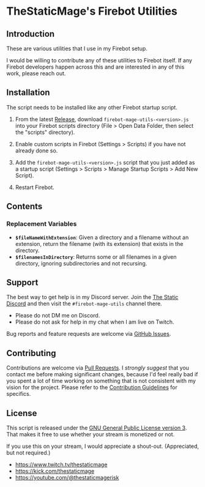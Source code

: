 # TheStaticMage's Firebot Utilities

## Introduction

These are various utilities that I use in my Firebot setup.

I would be willing to contribute any of these utilities to Firebot itself. If any Firebot developers happen across this and are interested in any of this work, please reach out.

## Installation

The script needs to be installed like any other Firebot startup script.

1. From the latest [Release](https://github.com/TheStaticMage/firebot-mage-utils/releases), download `firebot-mage-utils-<version>.js` into your Firebot scripts directory (File &gt; Open Data Folder, then select the "scripts" directory).

2. Enable custom scripts in Firebot (Settings &gt; Scripts) if you have not already done so.

3. Add the `firebot-mage-utils-<version>.js` script that you just added as a startup script (Settings &gt; Scripts &gt; Manage Startup Scripts &gt; Add New Script).

4. Restart Firebot.

## Contents

### Replacement Variables

- **`$fileNameWithExtension`**: Given a directory and a filename without an extension, return the filename (with its extension) that exists in the directory.
- **`$filenamesInDirectory`**: Returns some or all filenames in a given directory, ignoring subdirectories and not recursing.

## Support

The best way to get help is in my Discord server. Join the [The Static Discord](https://discord.gg/tkV4mZDAej) and then visit the `#firebot-mage-utils` channel there.

- Please do not DM me on Discord.
- Please do not ask for help in my chat when I am live on Twitch.

Bug reports and feature requests are welcome via [GitHub Issues](https://github.com/TheStaticMage/firebot-mage-utils/issues).

## Contributing

Contributions are welcome via [Pull Requests](https://github.com/TheStaticMage/firebot-mage-utils/pulls). I _strongly suggest_ that you contact me before making significant changes, because I'd feel really bad if you spent a lot of time working on something that is not consistent with my vision for the project. Please refer to the [Contribution Guidelines](/.github/contributing.md) for specifics.

## License

This script is released under the [GNU General Public License version 3](/LICENSE). That makes it free to use whether your stream is monetized or not.

If you use this on your stream, I would appreciate a shout-out. (Appreciated, but not required.)

- <https://www.twitch.tv/thestaticmage>
- <https://kick.com/thestaticmage>
- <https://youtube.com/@thestaticmagerisk>
